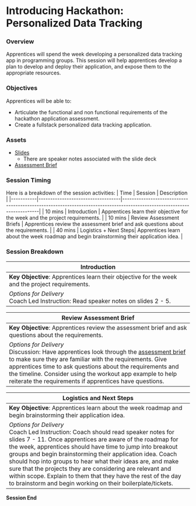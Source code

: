 # Introducing Hackathon: Personalized Data Tracking

### Overview
Apprentices will spend the week developing a personalized data tracking app in programming groups. This session will help apprentices develop a plan to develop and deploy their application, and expose them to the appropriate resources.

### Objectives
Apprentices will be able to:

* Articulate the functional and non functional requirements of the hackathon application assessment.
* Create a fullstack personalized data tracking application.

### Assets

* [Slides](https://docs.google.com/presentation/d/1kL-uMW5N0CehCSR7RyYTW8ZDP_BwipR-zXbPjjAUhCA/edit#slide=id.ge5ec9df6b7_2_0)
  * There are speaker notes associated with the slide deck
* [Assessment Brief](/week-8/day-1/assessment-brief.md)

### Session Timing
Here is a breakdown of the session activities:
| Time    | Session                           | Description                                                                                                        |
|-----------|-----------------------------------|------------------------------------------------------------------------------------------------------------------------|
| 10  mins | Introduction                      | Apprentices learn their objective for the week and the project requirements.                        |
| 10 mins | Review Assessment Briefs | Apprentices review the assessment brief and ask questions about the requirements.                                  | 
| 40 mins | Logistics + Next Steps| Apprentices learn about the week roadmap and begin brainstorming their application idea. |


### Session Breakdown
| Introduction                                                                                                                                                                                                        |
|---------------------------------------------------------------------------------------------------------------------------------------------------------------------------------------------------------------------|
| **Key Objective**: Apprentices learn their objective for the week and the project requirements.                                                                                                        |
| *Options for Delivery* <br> Coach Led Instruction:  Read speaker notes on slides 2 - 5.|

| Review Assessment Brief                                                                    |
|------------------------------------------------------------------------------------------------------|
| **Key Objective**: Apprentices review the assessment brief and ask questions about the requirements. |
| *Options for Delivery* <br> Discussion: Have apprentices look through the [assessment brief](/week-8/day-1/assessment-brief.md) to make sure they are familiar with the requirements. Give apprentices time to ask questions about the requirements and the timeline. Consider using the workout app example to help reiterate the requirements if apprentices have questions.|

| Logistics and Next Steps                                                                                                                                                                                                                                                                                                                                                                                                                                                                                                                                                                                                                                                   |
|-------------------------------------------------------------------------------------------------------------------------------------------------------------------------------------------------------------------------------------------------------------------------------------------------------------------------------------------------------------------------------------------------------------------------------------------------------------------------------------------------------------------------------------------------------------------------------------------------------------------------------------------------------------------|
| **Key Objective**: Apprentices learn about the week roadmap and begin brainstorming their application idea.                                                                                                                                                                                                                                                                                                                                                                                                                                                                                                                  |
| *Options for Delivery* <br> Coach Led Instruction: Coach should read speaker notes for slides 7 - 11. Once apprentices are aware of the roadmap for the week, apprentices should have time to jump into breakout groups and begin brainstorming their application idea. Coach should hop into groups to hear what their ideas are, and make sure that the projects they are considering are relevant and within scope. Explain to them that they have the rest of the day to brainstorm and begin working on their boilerplate/tickets.|

**Session End**
